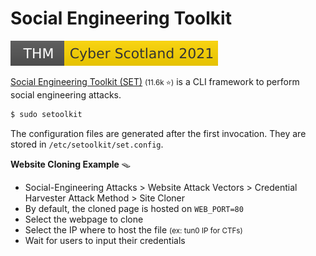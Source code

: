 # Social Engineering Toolkit

[![cyberweek2021](../../../_badges/thm/cyberweek2021.svg)](https://tryhackme.com/r/room/cyberweek2021)

<div class="row row-cols-lg-2"><div>

[Social Engineering Toolkit (SET)](https://github.com/trustedsec/social-engineer-toolkit) <small>(11.6k ⭐)</small> is a CLI framework to perform social engineering attacks.

```ps
$ sudo setoolkit
```

The configuration files are generated after the first invocation. They are stored in `/etc/setoolkit/set.config`.
</div><div>

**Website Cloning Example** 🪤

* Social-Engineering Attacks > Website Attack Vectors > Credential Harvester Attack Method > Site Cloner
* By default, the cloned page is hosted on `WEB_PORT=80`
* Select the webpage to clone
* Select the IP where to host the file <small>(ex: tun0 IP for CTFs)</small>
* Wait for users to input their credentials
</div></div>